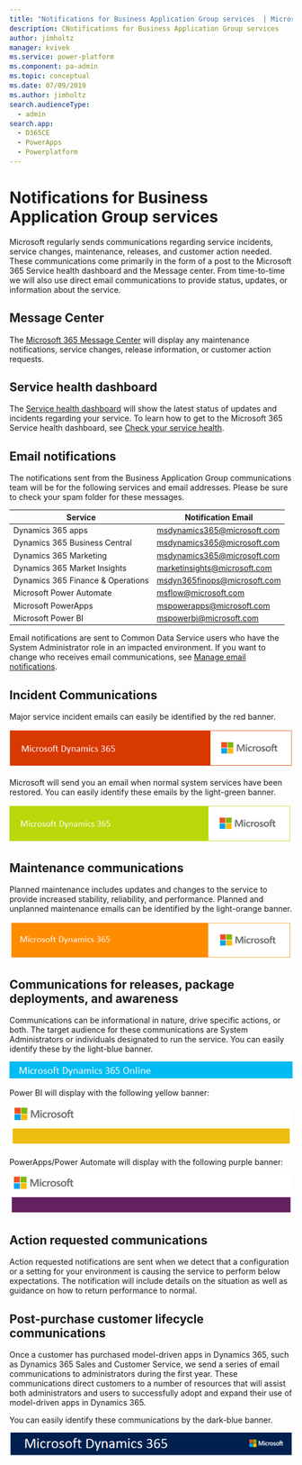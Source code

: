 ```yaml
---
title: "Notifications for Business Application Group services  | MicrosoftDocs"
description: CNotifications for Business Application Group services
author: jimholtz
manager: kvivek
ms.service: power-platform
ms.component: pa-admin
ms.topic: conceptual
ms.date: 07/09/2019
ms.author: jimholtz
search.audienceType: 
  - admin
search.app: 
  - D365CE
  - PowerApps
  - Powerplatform
---
```

# Notifications for Business Application Group services

Microsoft regularly sends communications regarding service incidents, service changes, maintenance, releases, and customer action needed. These communications come primarily in the form of a post to the Microsoft 365 Service health dashboard and the Message center.  From time-to-time we will also use direct email communications to provide status, updates, or information about the service.  

## Message Center
The [Microsoft 365 Message Center](https://docs.microsoft.com/office365/admin/manage/message-center?view=o365-worldwide) will display any maintenance notifications, service changes, release information, or customer action requests.

## Service health dashboard
The [Service health dashboard](https://docs.microsoft.com/office365/enterprise/view-service-health) will show the latest status of updates and incidents regarding your service. To learn how to get to the Microsoft 365 Service health dashboard, see [Check your service health](check-online-service-health.md). 

## Email notifications
The notifications sent from the Business Application Group communications team will be for the following services and email addresses.  Please be sure to check your spam folder for these messages.

|Service | Notification Email | 
| ------------- | -------------| 
| Dynamics 365 apps   | msdynamics365@microsoft.com  | 
| Dynamics 365 Business Central | msdynamics365@microsoft.com |
| Dynamics 365 Marketing | msdynamics365@microsoft.com |
| Dynamics 365 Market Insights | marketinsights@microsoft.com|
| Dynamics 365 Finance & Operations    | msdyn365finops@microsoft.com| 
| Microsoft Power Automate  | msflow@microsoft.com| 
| Microsoft PowerApps | mspowerapps@microsoft.com| 
| Microsoft Power BI  | mspowerbi@microsoft.com| 


Email notifications are sent to Common Data Service users who have the System Administrator role in an impacted environment.  If you want to change who receives email communications, see [Manage email notifications](../admin/manage-email-notifications.md).

## Incident Communications
Major service incident emails can easily be identified by the red banner.

![Service incident email banner](../admin/media/service-incident-banner.png "Service incident email banner")  
 
Microsoft will send you an email when normal system services have been restored. You can easily identify these emails by the light-green banner.

![Service restored email banner](../admin/media/service-restored-banner.png "Service restored email banner")  
 
## Maintenance communications 
Planned maintenance includes updates and changes to the service to provide increased stability, reliability, and performance. Planned and unplanned maintenance emails can be identified by the light-orange banner.

![Planned and unplanned maintenance banner](../admin/media/maintenance-banner.png "Planned and unplanned maintenance banner")

## Communications for releases, package deployments, and awareness
Communications can be informational in nature, drive specific actions, or both. The target audience for these communications are System Administrators or individuals designated to run the service. You can easily identify these by the light-blue banner.

![General awareness email banner](../admin/media/scheduling-banner.png "General awareness email banner") 
 
Power BI will display with the following yellow banner:
 
![Power BI](../admin/media/PowerBI-banner.png "Power BI") 
 
 PowerApps/Power Automate will display with the following purple banner:
 
![PowerApps](../admin/media/PowerApps-Banner.png "PowerApps") 

## Action requested communications 
Action requested notifications are sent when we detect that a configuration or a setting for your environment is causing the service to perform below expectations. The notification will include details on the situation as well as guidance on how to return performance to normal.

## Post-purchase customer lifecycle communications
Once a customer has purchased model-driven apps in Dynamics 365, such as Dynamics 365 Sales and Customer Service, we send a series of email communications to administrators during the first year. These communications direct customers to a number of resources that will assist both administrators and users to successfully adopt and expand their use of model-driven apps in Dynamics 365.

You can easily identify these communications by the dark-blue banner.

![Post-purchase email banner](../admin/media/post-purchase-banner.png "Post-purchase email banner")  
 

